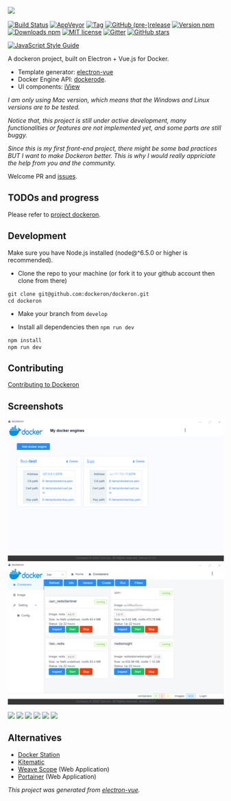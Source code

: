 
![](./docs/Dockeron.png)

[![Build Status](https://travis-ci.org/dockeron/dockeron.svg?branch=master)](https://travis-ci.org/dockeron/dockeron)
[![AppVeyor](https://img.shields.io/appveyor/ci/gruntjs/grunt.svg)](https://ci.appveyor.com/project/fluency03/dockeron)
[![Tag](https://img.shields.io/github/tag/dockeron/dockeron.svg)](https://github.com/dockeron/dockeron/tags)
[![GitHub (pre-)release](https://img.shields.io/github/release/dockeron/dockeron/all.svg)](https://github.com/dockeron/dockeron/releases)
[![Version npm](https://img.shields.io/npm/v/dockeron.svg)](https://www.npmjs.com/package/dockeron)
[![Downloads npm](https://img.shields.io/npm/dt/dockeron.svg)](https://www.npmjs.com/package/dockeron)
[![MIT license](https://img.shields.io/npm/l/dockeron.svg)](https://opensource.org/licenses/MIT)
[![Gitter](https://img.shields.io/gitter/room/nwjs/nw.js.svg)](https://gitter.im/dockeron-project)
[![GitHub stars](https://img.shields.io/github/stars/dockeron/dockeron.svg?style=social&label=Star)](https://github.com/dockeron/dockeron)

[![JavaScript Style Guide](https://cdn.rawgit.com/feross/standard/master/badge.svg)](https://github.com/feross/standard)

A dockeron project, built on Electron + Vue.js for Docker.
  - Template generator: [electron-vue](https://github.com/SimulatedGREG/electron-vue)
  - Docker Engine API: [dockerode](https://github.com/apocas/dockerode).
  - UI components: [iView](https://github.com/iview/iview)

*I am only using Mac version, which means that the Windows and Linux versions are to be tested.*

*Notice that, this project is still under active development, many functionalities or features are not implemented yet, and some parts are still buggy.*

*Since this is my first front-end project, there might be some bad practices BUT I want to make Dockeron better. This is why I would really appriciate the help from you and the community.*

Welcome PR and [issues](https://github.com/dockeron/dockeron/issues/new).


## TODOs and progress

Please refer to [project dockeron](https://github.com/dockeron/dockeron/projects/1).


## Development

Make sure you have Node.js installed (node@^6.5.0 or higher is recommended).

- Clone the repo to your machine (or fork it to your github account then clone from there)
```
git clone git@github.com:dockeron/dockeron.git
cd dockeron
```

- Make your branch from `develop`

- Install all dependencies then `npm run dev`

```
npm install
npm run dev
```

## Contributing

[Contributing to Dockeron](https://github.com/dockeron/dockeron/blob/master/CONTRIBUTING.md)

## Screenshots

![engines](./docs/dockeron-engines.png)
![containers](./docs/dockeron-containers.png)

![](./docs/dockeron-screenshot1.png)
![](./docs/dockeron-screenshot2.png)
![](./docs/dockeron-screenshot3.png)
![](./docs/dockeron-screenshot4.png)
![](./docs/dockeron-screenshot5.png)
![](./docs/dockeron-screenshot6.png)


## Alternatives

- [Docker Station](https://dockstation.io/)
- [Kitematic](https://kitematic.com/)
- [Weave Scope](https://github.com/weaveworks/scope) (Web Application)
- [Portainer](https://github.com/portainer/portainer) (Web Application)


*This project was generated from [electron-vue](https://github.com/SimulatedGREG/electron-vue).*
